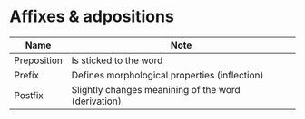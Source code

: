 # Affixes & adpositions
|Name|Note|
|----|----|
|Preposition|Is sticked to the word|
|Prefix|Defines morphological properties (inflection)|
|Postfix|Slightly changes meanining of the word (derivation)|